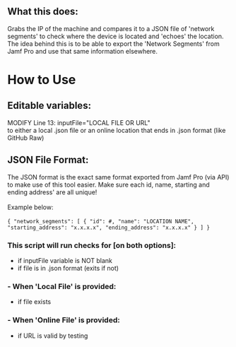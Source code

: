 ## What this does:<br>
Grabs the IP of the machine and compares it to a JSON file of 'network segments' to check where the device is located and 'echoes' the location. The idea behind this is to be able to export the 'Network Segments' from Jamf Pro and use that same information elsewhere. 

# How to Use<br>
## Editable variables:<br>
MODIFY Line 13: inputFile="LOCAL FILE OR URL" <br>to either a local .json file or an online location that ends in .json format (like GitHub Raw)

## JSON File Format:<br>
The JSON format is the exact same format exported from Jamf Pro (via API) to make use of this tool easier. Make sure each id, name, starting and ending address' are all unique!
<br><br>
Example below:<br><br>
`{
  "network_segments": [
    {
      "id": #,
      "name": "LOCATION NAME",
      "starting_address": "x.x.x.x",
      "ending_address": "x.x.x.x"
    }
  ]
}`

### This script will run checks for [on both options]: 
+ if inputFile variable is NOT blank
+ if file is in .json format (exits if not)

### - When 'Local File' is provided:
+ if file exists

### - When 'Online File' is provided:
+ if URL is valid by testing
